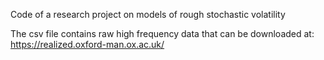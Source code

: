 Code of a research project on models of rough stochastic volatility

The csv file contains raw high frequency data that can be downloaded at: https://realized.oxford-man.ox.ac.uk/
